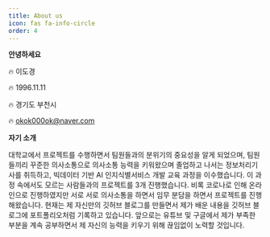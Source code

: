 ```yaml
---
title: About us
icon: fas fa-info-circle
order: 4
---
```



**안녕하세요**

🔥	이도경

🔥	1996.11.11

🔥	경기도 부천시

🔥	okok000ok@naver.com


**자기 소개**

대학교에서 프로젝트를 수행하면서 팀원들과의 분위기의 중요성을 알게 되었으며, 팀원들끼리 꾸준한 의사소통으로 의사소통 능력을 키워왔으며 졸업하고 나서는 정보처리기사를 취득하고, 빅데이터 기반 AI 인지식별서비스 개발 교육 과정을 이수했습니다. 이 과정 속에서도 모르는 사람들과의 프로젝트를 3개 진행했습니다. 비록 코로나로 인해 온라인으로 진행하였지만 서로 서로 의사소통을 하면서 임무 분담을 하면서 프로젝트를 진행해왔습니다. 현재는 제 자신만의 깃허브 블로그를 만들면서 제가 배운 내용을 깃허브 블로그에 포트폴리오처럼 기록하고 있습니다. 앞으로는 유튜브 및 구글에서 제가 부족한 부분을 계속 공부하면서 제 자신의 능력을 키우기 위해 끊임없이 노력할 것입니다.